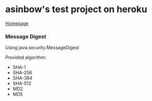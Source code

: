 asinbow's test project on heroku
===
[Homepage](http://heroku.asinbow.info/)

### Message Digest

Using java.security.MessageDigest


Provided algorithm:

* SHA-1
* SHA-256
* SHA-384
* SHA-512
* MD2
* MD5
